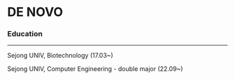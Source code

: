 # DE NOVO

### Education

---
Sejong UNIV, Biotechnology (17.03~)

Sejong UNIV, Computer Engineering - double major  (22.09~)

<br/>







